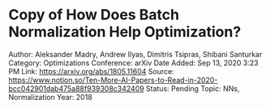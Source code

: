 # Copy of How Does Batch Normalization Help Optimization?

Author: Aleksander Madry, Andrew Ilyas, Dimitris Tsipras, Shibani Santurkar
Category: Optimizations
Conference: arXiv
Date Added: Sep 13, 2020 3:23 PM
Link: https://arxiv.org/abs/1805.11604
Source: https://www.notion.so/Ten-More-AI-Papers-to-Read-in-2020-bcc042901dab475a88f939308c342409
Status: Pending
Topic: NNs, Normalization
Year: 2018